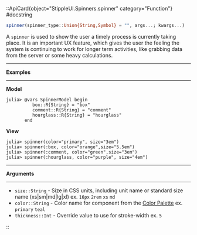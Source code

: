 

::ApiCard{object="StippleUI.Spinners.spinner" category="Function"}
#docstring


```julia
spinner(spinner_type::Union{String,Symbol} = "", args...; kwargs...)
```

A `spinner` is used to show the user a timely process is currently taking place. It is an important UX feature, which gives the user the feeling the system is continuing to work for longer term activities, like grabbing data from the server or some heavy calculations.

---

**Examples**

---

**Model**

```julia-repl
julia> @vars SpinnerModel begin
          box::R{String} = "box"
          comment::R{String} = "comment"
          hourglass::R{String} = "hourglass"
       end
```

**View**

```julia-repl
julia> spinner(color="primary", size="3em")
julia> spinner(:box, color="orange",size="5.5em")
julia> spinner(:comment, color="green",size="3em")
julia> spinner(:hourglass, color="purple", size="4em")
```

---

**Arguments**

---

  * `size::String` - Size in CSS units, including unit name or standard size name (xs|sm|md|lg|xl)  ex. `16px`  `2rem`  `xs` `md`
  * `color::String` - Color name for component from the [Color Palette](https://quasar.dev/style/color-palette) ex. `primary` `teal`
  * `thickness::Int` - Override value to use for stroke-width ex. `5`

::
